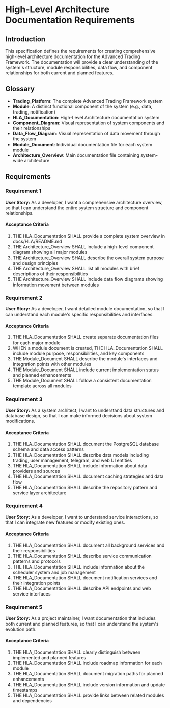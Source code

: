 # High-Level Architecture Documentation Requirements

## Introduction

This specification defines the requirements for creating comprehensive high-level architecture documentation for the Advanced Trading Framework. The documentation will provide a clear understanding of the system's structure, module responsibilities, data flow, and component relationships for both current and planned features.

## Glossary

- **Trading_Platform**: The complete Advanced Trading Framework system
- **Module**: A distinct functional component of the system (e.g., data, trading, notification)
- **HLA_Documentation**: High-Level Architecture documentation system
- **Component_Diagram**: Visual representation of system components and their relationships
- **Data_Flow_Diagram**: Visual representation of data movement through the system
- **Module_Document**: Individual documentation file for each system module
- **Architecture_Overview**: Main documentation file containing system-wide architecture

## Requirements

### Requirement 1

**User Story:** As a developer, I want a comprehensive architecture overview, so that I can understand the entire system structure and component relationships.

#### Acceptance Criteria

1. THE HLA_Documentation SHALL provide a complete system overview in docs/HLA/README.md
2. THE Architecture_Overview SHALL include a high-level component diagram showing all major modules
3. THE Architecture_Overview SHALL describe the overall system purpose and design principles
4. THE Architecture_Overview SHALL list all modules with brief descriptions of their responsibilities
5. THE Architecture_Overview SHALL include data flow diagrams showing information movement between modules

### Requirement 2

**User Story:** As a developer, I want detailed module documentation, so that I can understand each module's specific responsibilities and interfaces.

#### Acceptance Criteria

1. THE HLA_Documentation SHALL create separate documentation files for each major module
2. WHEN a module document is created, THE HLA_Documentation SHALL include module purpose, responsibilities, and key components
3. THE Module_Document SHALL describe the module's interfaces and integration points with other modules
4. THE Module_Document SHALL include current implementation status and planned enhancements
5. THE Module_Document SHALL follow a consistent documentation template across all modules

### Requirement 3

**User Story:** As a system architect, I want to understand data structures and database design, so that I can make informed decisions about system modifications.

#### Acceptance Criteria

1. THE HLA_Documentation SHALL document the PostgreSQL database schema and data access patterns
2. THE HLA_Documentation SHALL describe data models including trading, user management, telegram, and web UI entities
3. THE HLA_Documentation SHALL include information about data providers and sources
4. THE HLA_Documentation SHALL document caching strategies and data flow
5. THE HLA_Documentation SHALL describe the repository pattern and service layer architecture

### Requirement 4

**User Story:** As a developer, I want to understand service interactions, so that I can integrate new features or modify existing ones.

#### Acceptance Criteria

1. THE HLA_Documentation SHALL document all background services and their responsibilities
2. THE HLA_Documentation SHALL describe service communication patterns and protocols
3. THE HLA_Documentation SHALL include information about the scheduler system and job management
4. THE HLA_Documentation SHALL document notification services and their integration points
5. THE HLA_Documentation SHALL describe API endpoints and web service interfaces

### Requirement 5

**User Story:** As a project maintainer, I want documentation that includes both current and planned features, so that I can understand the system's evolution path.

#### Acceptance Criteria

1. THE HLA_Documentation SHALL clearly distinguish between implemented and planned features
2. THE HLA_Documentation SHALL include roadmap information for each module
3. THE HLA_Documentation SHALL document migration paths for planned enhancements
4. THE HLA_Documentation SHALL include version information and update timestamps
5. THE HLA_Documentation SHALL provide links between related modules and dependencies